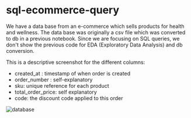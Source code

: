 # sql-ecommerce-query

We have a data base from an e-commerce which sells products for health and wellness. The data base was originally a csv file which was converted to db in a previous notebook. Since we are focusing on SQL queries, we don't show the previous code for EDA (Exploratory Data Analysis) and db conversion.

This is a descriptive screenshot for the different columns:
- created_at : timestamp of when order is created
- order_number : self-explanatory
- sku: unique reference for each product
- total_order_price: self explanatory
- code: the discount code applied to this order

![database](https://user-images.githubusercontent.com/63714618/121350860-70500080-c92b-11eb-8537-f85f8afe5723.png)

